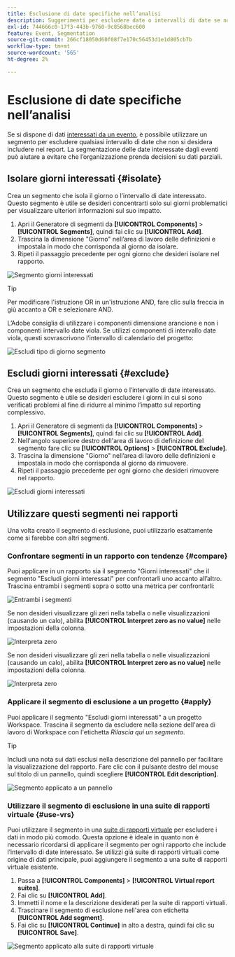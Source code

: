 ```yaml
---
title: Esclusione di date specifiche nell’analisi
description: Suggerimenti per escludere date o intervalli di date se non si desidera includerli nei rapporti.
exl-id: 744666c0-17f3-443b-9760-9c8568bec600
feature: Event, Segmentation
source-git-commit: 266cf18050d60f08f7e170c56453d1e1d805cb7b
workflow-type: tm+mt
source-wordcount: '565'
ht-degree: 2%

---
```


# Esclusione di date specifiche nell’analisi

Se si dispone di dati [interessati da un evento](overview.md), è possibile utilizzare un segmento per escludere qualsiasi intervallo di date che non si desidera includere nei report. La segmentazione delle date interessate dagli eventi può aiutare a evitare che l’organizzazione prenda decisioni su dati parziali.

## Isolare giorni interessati {#isolate}

Crea un segmento che isola il giorno o l’intervallo di date interessato. Questo segmento è utile se desideri concentrarti solo sui giorni problematici per visualizzare ulteriori informazioni sul suo impatto.

1. Apri il Generatore di segmenti da **[!UICONTROL Components]** > **[!UICONTROL Segments]**, quindi fai clic su **[!UICONTROL Add]**.
2. Trascina la dimensione &quot;Giorno&quot; nell’area di lavoro delle definizioni e impostala in modo che corrisponda al giorno da isolare.
3. Ripeti il passaggio precedente per ogni giorno che desideri isolare nel rapporto.

![Segmento giorni interessati](assets/affected_days.jpg)

>[!TIP]
>
>Per modificare l&#39;istruzione OR in un&#39;istruzione AND, fare clic sulla freccia in giù accanto a OR e selezionare AND.

L’Adobe consiglia di utilizzare i componenti dimensione arancione e non i componenti intervallo date viola. Se utilizzi componenti di intervallo date viola, questi sovrascrivono l’intervallo di calendario del progetto:

![Escludi tipo di giorno segmento](assets/exclude_segment_day_type.jpg)

## Escludi giorni interessati {#exclude}

Crea un segmento che escluda il giorno o l’intervallo di date interessato. Questo segmento è utile se desideri escludere i giorni in cui si sono verificati problemi al fine di ridurre al minimo l’impatto sul reporting complessivo.

1. Apri il Generatore di segmenti da **[!UICONTROL Components]** > **[!UICONTROL Segments]**, quindi fai clic su **[!UICONTROL Add]**.
2. Nell&#39;angolo superiore destro dell&#39;area di lavoro di definizione del segmento fare clic su **[!UICONTROL Options]** > **[!UICONTROL Exclude]**.
3. Trascina la dimensione &quot;Giorno&quot; nell’area di lavoro delle definizioni e impostala in modo che corrisponda al giorno da rimuovere.
4. Ripeti il passaggio precedente per ogni giorno che desideri rimuovere nel rapporto.

![Escludi giorni interessati](assets/exclude_affected_days.jpg)

## Utilizzare questi segmenti nei rapporti

Una volta creato il segmento di esclusione, puoi utilizzarlo esattamente come si farebbe con altri segmenti.

### Confrontare segmenti in un rapporto con tendenze {#compare}

Puoi applicare in un rapporto sia il segmento &quot;Giorni interessati&quot; che il segmento &quot;Escludi giorni interessati&quot; per confrontarli uno accanto all’altro. Trascina entrambi i segmenti sopra o sotto una metrica per confrontarli:

![Entrambi i segmenti](assets/affected_and_exclude.png)

Se non desideri visualizzare gli zeri nella tabella o nelle visualizzazioni (causando un calo), abilita **[!UICONTROL Interpret zero as no value]** nelle impostazioni della colonna.

![Interpreta zero](assets/interpret_zero.png)

Se non desideri visualizzare gli zeri nella tabella o nelle visualizzazioni (causando un calo), abilita **[!UICONTROL Interpret zero as no value]** nelle impostazioni della colonna.

![Interpreta zero](assets/interpret_zero.png)

### Applicare il segmento di esclusione a un progetto {#apply}

Puoi applicare il segmento &quot;Escludi giorni interessati&quot; a un progetto Workspace. Trascina il segmento da escludere nella sezione dell&#39;area di lavoro di Workspace con l&#39;etichetta *Rilascia qui un segmento*.

>[!TIP]
>
>Includi una nota sui dati esclusi nella descrizione del pannello per facilitare la visualizzazione del rapporto. Fare clic con il pulsante destro del mouse sul titolo di un pannello, quindi scegliere **[!UICONTROL Edit description]**.

![Segmento applicato a un pannello](assets/exclude_segment_panel.jpg)

### Utilizzare il segmento di esclusione in una suite di rapporti virtuale {#use-vrs}

Puoi utilizzare il segmento in una [suite di rapporti virtuale](/help/components/vrs/vrs-about.md) per escludere i dati in modo più comodo. Questa opzione è ideale in quanto non è necessario ricordarsi di applicare il segmento per ogni rapporto che include l’intervallo di date interessato. Se utilizzi già suite di rapporti virtuali come origine di dati principale, puoi aggiungere il segmento a una suite di rapporti virtuale esistente.

1. Passa a **[!UICONTROL Components]** > **[!UICONTROL Virtual report suites]**.
2. Fai clic su **[!UICONTROL Add]**.
3. Immetti il nome e la descrizione desiderati per la suite di rapporti virtuali.
4. Trascinare il segmento di esclusione nell&#39;area con etichetta **[!UICONTROL Add segment]**.
5. Fai clic su **[!UICONTROL Continue]** in alto a destra, quindi fai clic su **[!UICONTROL Save]**.

![Segmento applicato alla suite di rapporti virtuale](assets/exclude_segment_vrs.png)

